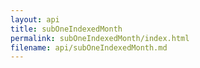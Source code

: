 ```yaml
---
layout: api
title: subOneIndexedMonth
permalink: subOneIndexedMonth/index.html
filename: api/subOneIndexedMonth.md
---
```

